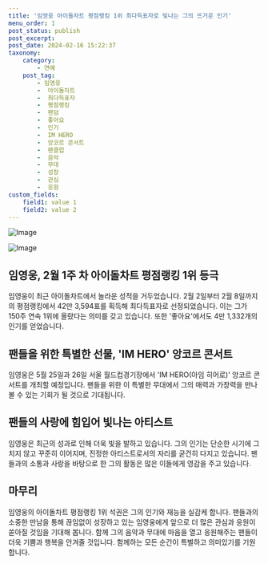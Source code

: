 ```yaml
---
title: '임영웅 아이돌차트 평점랭킹 1위 최다득표자로 빛나는 그의 뜨거운 인기'
menu_order: 1
post_status: publish
post_excerpt: 
post_date: 2024-02-16 15:22:37
taxonomy:
    category:
        - 연예
    post_tag:
        - 임영웅
        -  아이돌차트
        -  최다득표자
        -  평점랭킹
        -  팬덤
        -  좋아요
        -  인기
        -  IM HERO
        -  앙코르 콘서트
        -  팬클럽
        -  음악
        -  무대
        -  성장
        -  관심
        -  응원
custom_fields:
    field1: value 1
    field2: value 2
---
```


![Image](https://mimgnews.pstatic.net/image/311/2024/02/10/0001690364_001_20240210085101327.jpg?type=w540)

![Image](https://ssl.pstatic.net/mimgnews/image/311/2024/02/10/0001690364_002_20240210085101372.jpg?type=w540)

## 임영웅, 2월 1주 차 아이돌차트 평점랭킹 1위 등극
임영웅이 최근 아이돌차트에서 놀라운 성적을 거두었습니다. 2월 2일부터 2월 8일까지의 평점랭킹에서 42만 3,594표를 획득해 최다득표자로 선정되었습니다. 이는 그가 150주 연속 1위에 올랐다는 의미를 갖고 있습니다. 또한 '좋아요'에서도 4만 1,332개의 인기를 얻었습니다.
## 팬들을 위한 특별한 선물, 'IM HERO' 앙코르 콘서트
임영웅은 5월 25일과 26일 서울 월드컵경기장에서 'IM HERO(아임 히어로)' 앙코르 콘서트를 개최할 예정입니다. 팬들을 위한 이 특별한 무대에서 그의 매력과 가창력을 만나볼 수 있는 기회가 될 것으로 기대됩니다.
## 팬들의 사랑에 힘입어 빛나는 아티스트
임영웅은 최근의 성과로 인해 더욱 빛을 발하고 있습니다. 그의 인기는 단순한 시기에 그치지 않고 꾸준히 이어지며, 진정한 아티스트로서의 자리를 굳건히 다지고 있습니다. 팬들과의 소통과 사랑을 바탕으로 한 그의 활동은 많은 이들에게 영감을 주고 있습니다.
## 마무리
임영웅의 아이돌차트 평점랭킹 1위 석권은 그의 인기와 재능을 실감케 합니다. 팬들과의 소중한 만남을 통해 끊임없이 성장하고 있는 임영웅에게 앞으로 더 많은 관심과 응원이 쏟아질 것임을 기대해 봅니다. 함께 그의 음악과 무대에 마음을 열고 응원해주는 팬들이 더욱 기쁨과 행복을 안겨줄 것입니다. 함께하는 모든 순간이 특별하고 의미있기를 기원합니다.
